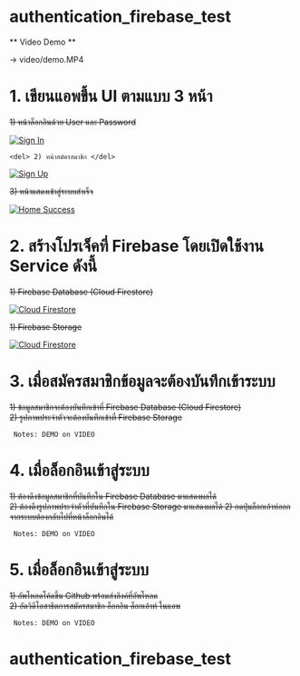 # authentication_firebase_test

[comment]: <> (display video)

** Video Demo **

-> video/demo.MP4

# 1. เขียนแอพขึ้น UI ตามแบบ 3 หน้า 

   <del> 1) หน้าล็อกอินด้วย User และ Password </del> 
   
   [![Sign In](/video/display-demo1.PNG)](/video/display-demo1.PNG)
   
    <del> 2) หน้าสมัครสมาชิก </del>
   
   [![Sign Up](/video/display-demo2.PNG)](/video/display-demo2.PNG)

   <del> 3) หน้าแสดงเข้าสู่ระบบสำเร็จ </del>

   [![Home Success](/video/display-demo3.PNG)](/video/display-demo3.PNG)

# 2. สร้างโปรเจ็คที่ Firebase โดยเปิดใช้งาน Service ดังนี้

   <del> 1) Firebase Database (Cloud Firestore) </del>
   
   [![Cloud Firestore](/video/cloud-firestore.png)](/video/cloud-firestore.png)

   <del> 1) Firebase Storage </del>

   [![Cloud Firestore](/video/firebase-storeage.png)](/video/firebase-storeage.png)

# 3. เมื่อสมัครสมาชิกข้อมูลจะต้องบันทึกเข้าระบบ 

   <del> 1) ข้อมูลสมาชิกจะต้องบันทึกเข้าที่ Firebase Database (Cloud Firestore) </del>  <br/>
   <del> 2) รูปภาพประจำตัวจะต้องบันทึกเข้าที่ Firebase Storage </del>

``` Notes: DEMO on VIDEO```

# 4. เมื่อล็อกอินเข้าสู่ระบบ

   <del> 1) ต้องดึงข้อมูลสมาชิกที่บันทีกใน Firebase Database มาแสดงผลได้ </del>  <br/>
   <del> 2) ต้องดึงรูปภาพประจำตัวที่บันทีกใน Firebase Storage มาแสดงผลได้ </del>
   <del> 2) กดปุ่มล็อกเอ้าท์ออกจากระบบต้องกลับไปที่หน้าล็อกอินได้ </del>

``` Notes: DEMO on VIDEO```

# 5. เมื่อล็อกอินเข้าสู่ระบบ

   <del> 1) อัพโหลดโค้ดขึ้น Github พร้อมส่งลิงค์ที่อัพโหลด </del>  <br/>
   <del> 2) อัดวิดีโอสาธิตการสมัครสมาชิก ล็อกอิน ล็อกเอ้าท์ ในแอพ </del>

``` Notes: DEMO on VIDEO```
   
  
# authentication_firebase_test
